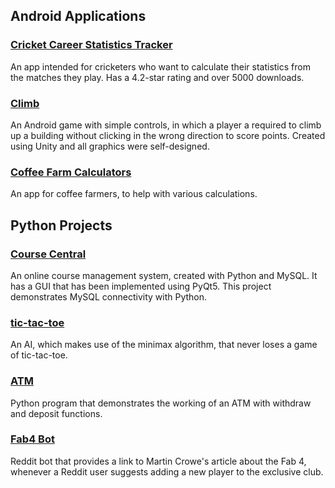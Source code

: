 ## Android Applications

### [Cricket Career Statistics Tracker](https://play.google.com/store/apps/details?id=com.alstondmello.cricketcareertracker)
An app intended for cricketers who want to calculate their statistics from the matches they play. Has a 4.2-star rating and over 5000 downloads.

### [Climb](https://play.google.com/store/apps/details?id=com.AlstonDmello.Climb)
An Android game with simple controls, in which a player a required to climb up a building without clicking in the wrong direction to score points. Created using Unity and all graphics were self-designed.

### [Coffee Farm Calculators](https://play.google.com/store/apps/details?id=com.estate.android.fertilizerpro)
An app for coffee farmers, to help with various calculations.


## Python Projects

### [Course Central](https://github.com/als10/course-central)
An online course management system, created with Python and MySQL. It has a GUI that has been implemented using PyQt5. This project demonstrates MySQL connectivity with Python.

### [tic-tac-toe](https://github.com/als10/tictactoe)
An AI, which makes use of the minimax algorithm, that never loses a game of tic-tac-toe.

### [ATM](https://github.com/als10/atm)
Python program that demonstrates the working of an ATM with withdraw and deposit functions.

### [Fab4 Bot](https://github.com/als10/fab4-bot)
Reddit bot that provides a link to Martin Crowe's article about the Fab 4, whenever a Reddit user suggests adding a new player to the exclusive club. 
